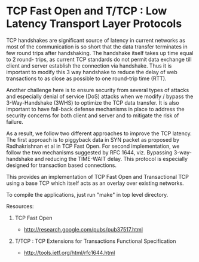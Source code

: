 TCP Fast Open and T/TCP : Low Latency Transport Layer Protocols
================================================================

TCP handshakes are significant source of latency in current networks as most of
the communication is so short that the data transfer terminates in few round 
trips after handshaking. The handshake itself takes up time equal to 2 round-
trips, as current TCP standards do not permit data exchange till client and 
server establish the connection via handshake. Thus it is important to modify 
this 3 way handshake to reduce the delay of web transactions to as close as 
possible to one round-trip time (RTT).

Another challenge here is to ensure security from several types of attacks and 
especially denial of service (DoS) attacks when we modify / bypass the 
3-Way-Handshake (3WHS) to optimize the TCP data transfer. It is also important 
to have fall-back defense mechanisms in place to address the security concerns 
for both client and server and to mitigate the risk of failure.

As a result, we follow two different approaches to improve the TCP latency. The 
first approach is to piggyback data in SYN packet as proposed by Radhakrishnan 
et al in TCP Fast Open. For second implementation, we follow the two mechanisms 
suggested by RFC 1644, viz. Bypassing 3-way-handshake and reducing the TIME-WAIT 
delay. This protocol is especially designed for transaction based connections.

This provides an implementation of TCP Fast Open and Transactional TCP using a 
base TCP which itself acts as an overlay over existing networks.

To compile the applications, just run "make" in top level directory.


Resources:
1. TCP Fast Open
	- http://research.google.com/pubs/pub37517.html

2. T/TCP : TCP Extensions for Transactions Functional Specification
	- http://tools.ietf.org/html/rfc1644.html

